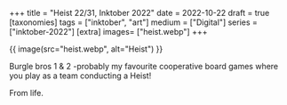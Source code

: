 +++
title = "Heist 22/31, Inktober 2022"
date = 2022-10-22
draft =  true
[taxonomies]
tags = ["inktober", "art"]
medium = ["Digital"]
series = ["inktober-2022"]
[extra]
images= ["heist.webp"]
+++

{{ image(src="heist.webp", alt="Heist") }}

Burgle bros 1 & 2 -probably my favourite cooperative board games where you play as a team conducting a Heist!

From life.
